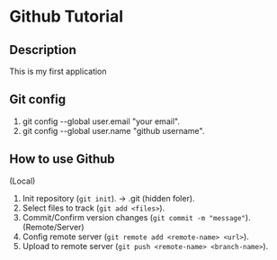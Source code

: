 # Github Tutorial

## Description
This is my first application

## Git config
1. git config --global user.email "your email".
2. git config --global user.name "github username".

## How to use Github
(Local)
1. Init repository (`git init`). -> .git (hidden foler).
2. Select files to track (`git add <files>`).
3. Commit/Confirm version changes (`git commit -m "message"`).
(Remote/Server)
4. Config remote server (`git remote add <remote-name> <url>`).
5. Upload to remote server (`git push <remote-name> <branch-name>`).
